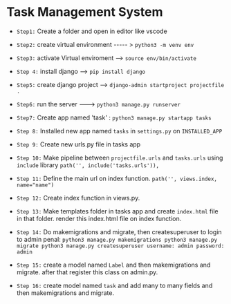 # Task Management System

- `Step1:` Create a folder and open in editor like vscode

- `Step2:` create virtual environment ----- > `python3 -m venv env`

- `Step3:` activate Virtual enviroment --> `source env/bin/activate`

- `Step 4:` install django --> `pip install django`

- `Step5:` create django project --> `django-admin startproject projectfile . `

- `Step6:` run the server ---> `python3 manage.py runserver`

- `Step7:` Create app named 'task' : `python3 manage.py startapp tasks`

- `Step 8:` Installed new app named `tasks` in `settings.py` on `INSTALLED_APP`

- `Step 9:` Create new urls.py file in tasks app

- `Step 10:` Make pipeline between `projectfile.urls` and `tasks.urls` using `include` library `path('', include('tasks.urls')),`

- `Step 11:` Define the main url on index function. `path('', views.index, name="name")`

- `Step 12:` Create index function in views.py.

- `Step 13:` Make templates folder in tasks app and create `index.html` file in that folder. render this index.html file on index function.

- `Step 14:` Do makemigrations and migrate, then createsuperuser to login to admin penal:
  `python3 manage.py makemigrations
       python3 manage.py migrate
       python3 manage.py createsuperuser
       username: admin
       password: admin`

- `Step 15:` create a model named `Label` and then makemigrations and migrate. after that register this class on admin.py.

- `Step 16:` create model named `task` and add many to many fields and then makemigrations and migrate.
